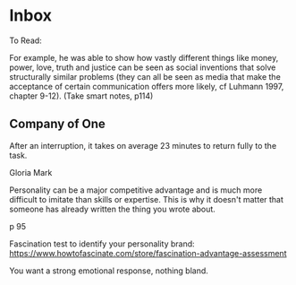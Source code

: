 # Inbox

To Read:

For example, he was able to show how vastly different things like money, power, love, truth and justice can be seen as social inventions that solve structurally similar problems (they can all be seen as media that make the acceptance of certain communication offers more likely, cf Luhmann 1997, chapter 9-12). (Take smart notes, p114)

## Company of One

After an interruption, it takes on average 23 minutes to return fully to the task.

Gloria Mark

Personality can be a major competitive advantage and is much more difficult to imitate than skills or expertise. This is why it doesn't matter that someone has already written the thing you wrote about.

p 95

Fascination test to identify your personality brand: https://www.howtofascinate.com/store/fascination-advantage-assessment

You want a strong emotional response, nothing bland.